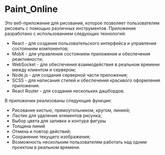 # Paint_Online
Это веб-приложение для рисования, которое позволяет пользователям рисовать с помощью различных инструментов. Приложение разработано с использованием следующих технологий:

* React - для создания пользовательского интерфейса и управления состоянием компонентов;
* MobX - для управления состоянием приложения и обеспечения реактивности;
* WebSocket - для обеспечения взаимодействия в реальном времени между клиентом и сервером;
* Node.js - для создания серверной части приложения;
* SCSS - для написания стилей и обеспечения красивого оформления приложения.
* React Router - для создания нескольких дашбордов.
  
В приложении реализованы следующие функции:
  
* Рисование кистью, прямоугольником, кругом, линией;
* Ластик для удаления элементов рисунка;
* Выбор цвета для заливки и контура фигуры
* Толщина линий
* Отмена и повтор действий;
* Сохранение текущего изображения;
* Возможность нескольким пользователям работать над одним проектом в реальном времени.
